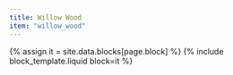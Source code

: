 ```yaml
---
title: Willow Wood
item: "willow_wood"
---
```


{% assign it = site.data.blocks[page.block] %}
{% include block_template.liquid block=it %}

